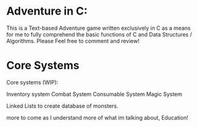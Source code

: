 # Adventure in C:
This is a Text-based Adventure game written exclusively in C
as a means for me to fully comprehend the basic functions of C and Data Structures / Algorithms.
Please Feel free to comment and review!

# Core Systems
Core systems (WIP):

Inventory system
Combat System
Consumable System
Magic System

Linked Lists to create database of monsters.

more to come as I understand more of what im talking about, Education!
		
